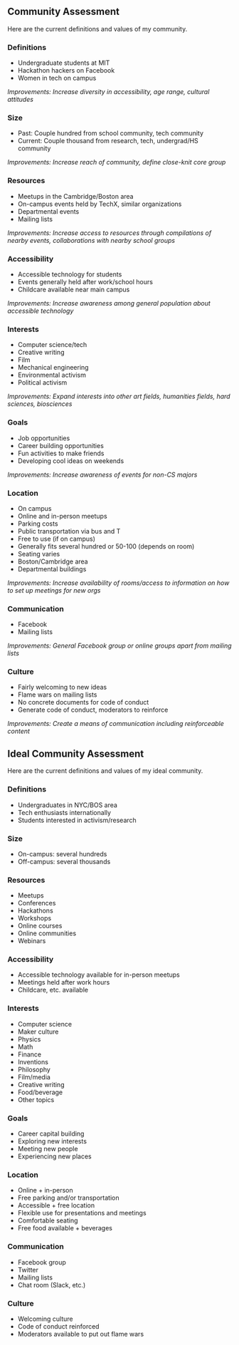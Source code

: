 ## Community Assessment

Here are the current definitions and values of my community.

### Definitions

- Undergraduate students at MIT
- Hackathon hackers on Facebook
- Women in tech on campus

*Improvements: Increase diversity in accessibility, age range, cultural attitudes*

### Size

- Past: Couple hundred from school community, tech community
- Current: Couple thousand from research, tech, undergrad/HS community

*Improvements: Increase reach of community, define close-knit core group*

### Resources

- Meetups in the Cambridge/Boston area
- On-campus events held by TechX, similar organizations
- Departmental events
- Mailing lists

*Improvements: Increase access to resources through compilations of nearby events, collaborations with nearby school groups*

### Accessibility

- Accessible technology for students
- Events generally held after work/school hours
- Childcare available near main campus

*Improvements: Increase awareness among general population about accessible technology*

### Interests

- Computer science/tech
- Creative writing
- Film
- Mechanical engineering
- Environmental activism
- Political activism

*Improvements: Expand interests into other art fields, humanities fields, hard sciences, biosciences*

### Goals

- Job opportunities
- Career building opportunities
- Fun activities to make friends
- Developing cool ideas on weekends

*Improvements: Increase awareness of events for non-CS majors*

### Location

- On campus
- Online and in-person meetups
- Parking costs 
- Public transportation via bus and T
- Free to use (if on campus)
- Generally fits several hundred or 50-100 (depends on room)
- Seating varies
- Boston/Cambridge area
- Departmental buildings

*Improvements: Increase availability of rooms/access to information on how to set up meetings for new orgs*

### Communication

- Facebook
- Mailing lists

*Improvements: General Facebook group or online groups apart from mailing lists*

### Culture

- Fairly welcoming to new ideas
- Flame wars on mailing lists
- No concrete documents for code of conduct
- Generate code of conduct, moderators to reinforce

*Improvements: Create a means of communication including reinforceable content*

## Ideal Community Assessment

Here are the current definitions and values of my ideal community.

### Definitions

- Undergraduates in NYC/BOS area
- Tech enthusiasts internationally
- Students interested in activism/research

### Size

- On-campus: several hundreds
- Off-campus: several thousands

### Resources

- Meetups
- Conferences
- Hackathons
- Workshops
- Online courses
- Online communities
- Webinars

### Accessibility

- Accessible technology available for in-person meetups
- Meetings held after work hours
- Childcare, etc. available

### Interests

- Computer science
- Maker culture
- Physics 
- Math
- Finance
- Inventions
- Philosophy
- Film/media 
- Creative writing
- Food/beverage
- Other topics

### Goals

- Career capital building
- Exploring new interests
- Meeting new people 
- Experiencing new places

### Location

- Online + in-person
- Free parking and/or transportation
- Accessible + free location
- Flexible use for presentations and meetings
- Comfortable seating
- Free food available + beverages

### Communication

- Facebook group
- Twitter
- Mailing lists 
- Chat room (Slack, etc.)

### Culture

- Welcoming culture
- Code of conduct reinforced
- Moderators available to put out flame wars
